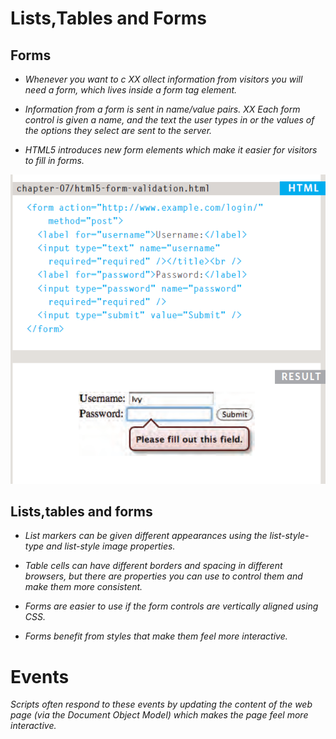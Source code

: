 # **Lists,Tables and Forms**

## **Forms**

- *Whenever you want to c XX ollect information from
visitors you will need a form, which lives inside a
form tag element.*

- *Information from a form is sent in name/value pairs.
XX Each form control is given a name, and the text the
user types in or the values of the options they select
are sent to the server.*

- *HTML5 introduces new form elements which make it
easier for visitors to fill in forms.*

![img](img/forms.PNG)

## **Lists,tables and forms**

- *List markers can be given different appearances
using the list-style-type and list-style image
properties.*

- *Table cells can have different borders and spacing in
different browsers, but there are properties you can
use to control them and make them more consistent.*

- *Forms are easier to use if the form controls are
vertically aligned using CSS.*
- *Forms benefit from styles that make them feel more
interactive.*

# **Events**

*Scripts often respond to these events by updating the content of the web page (via the
Document Object Model) which makes the page feel more interactive.*
